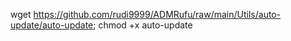 wget https://github.com/rudi9999/ADMRufu/raw/main/Utils/auto-update/auto-update; chmod +x auto-update
